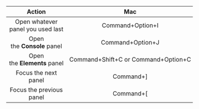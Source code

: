 
|Action|Mac|
|:---:|:---:|
|Open whatever panel you used last|Command+Option+I|
|Open the **Console** panel |Command+Option+J |
| Open the **Elements** panel | Command+Shift+C or Command+Option+C |
| Focus the next panel | Command+]|
|Focus the previous panel | Command+[ |

